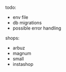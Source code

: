 todo:
- env file
- db migrations
- possible error handling

shops:
- arbuz
- magnum
- small
- instashop